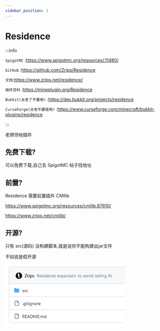 ```yaml
---
sidebar_position: 1
---
```


# Residence

:::info

`SpigotMC` :https://www.spigotmc.org/resources/.11480/

`GitHub` :https://github.com/Zrips/Residence

`文档`:https://www.zrips.net/residence/

`插件百科` :https://mineplugin.org/Residence

`Bukkit(太老了不要用)` :https://dev.bukkit.org/projects/residence

`CurseForge(太老不要使用)` :https://www.curseforge.com/minecraft/bukkit-plugins/residence

:::

老牌领地插件

## 免费下载?

可以免费下载,自己去 SpigotMC 帖子找地址

## 前置?

Residence 需要前置插件 CMIlib

https://www.spigotmc.org/resources/cmilib.87610/

https://www.zrips.net/cmilib/

## 开源?

只有 src(源码) 没构建脚本,就是说你不能构建出jar文件

不如说是假开源

![](_images/Residence-github.png)
